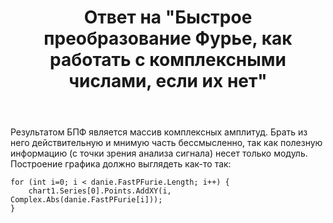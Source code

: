 ﻿---
title: "Ответ на \"Быстрое преобразование Фурье, как работать с комплексными числами, если их нет\""
se.owner.user_id: 240512
se.owner.display_name: "MSDN.WhiteKnight"
se.owner.link: "https://ru.stackoverflow.com/users/240512/msdn-whiteknight"
se.answer_id: 913785
se.question_id: 913771
se.post_type: answer
se.is_accepted: True
---
<p>Результатом БПФ является массив комплексных амплитуд. Брать из него действительную и мнимую часть бессмысленно, так как полезную информацию (с точки зрения анализа сигнала) несет только модуль. Построение графика должно выглядеть как-то так:</p>

<pre><code>for (int i=0; i &lt; danie.FastPFurie.Length; i++) {
    chart1.Series[0].Points.AddXY(i, Complex.Abs(danie.FastPFurie[i]));
}
</code></pre>

